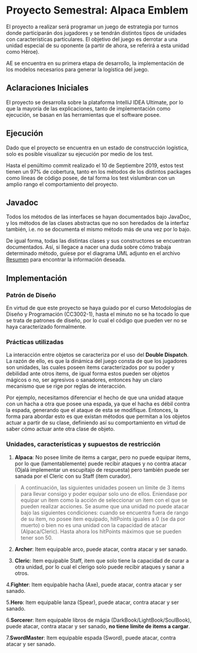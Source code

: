 # Proyecto Semestral: Alpaca Emblem

El proyecto a realizar será programar un juego de estrategia por turnos donde participarán dos jugadores y
se tendrán distintos tipos de unidades con caracterı́sticas particulares. El objetivo del juego es derrotar a
una unidad especial de su oponente (a partir de ahora, se referirá a esta unidad como Héroe).

AE se encuentra en su primera etapa de desarrollo, la implementación de los modelos necesarios para generar la logística del juego.

## Aclaraciones Iniciales

El proyecto se desarrolla sobre la plataforma IntelliJ IDEA Ultimate, por lo que la mayoría de las explicaciones, tanto de implementación como ejecución, se basan en las herramientas que el software posee.

## Ejecución

Dado que el proyecto se encuentra en un estado de construcción logística, solo es posible visualizar su ejecución por medio de los test.

Hasta el penúltimo commit realizado el 10 de Septiembre 2019, estos test tienen un 97% de cobertura, tanto en los métodos de los distintos packages como líneas de código posee, de tal forma los test vislumbran con un amplio rango el comportamiento del proyecto.

## Javadoc

Todos los métodos de las interfaces se hayan documentados bajo JavaDoc, y los métodos de las clases abstractas que no son heredados de la interfaz también, i.e. no se documenta el mismo método más de una vez por lo bajo.

De igual forma, todas las distintas clases y sus constructores se encuentran documentados. Así, si llegace a nacer una duda sobre cómo trabaja determinado método, guíese por el diagrama UML adjunto en el archivo [Resumen](https://github.com/SanquirinoB/MDP_Alpaca_Emblem/blob/master/Resumen_UML.pdf) para encontrar la información deseada.

##  Implementación

### Patrón de Diseño

En virtud de que este proyecto se haya guiado por el curso Metodologías de Diseño y Programación (CC3002-1), hasta el minuto no se ha tocado lo que se trata de patrones de diseño, por lo cual el código que pueden ver no se haya caracterizado formalmente.

### Prácticas utilizadas

La interacción entre objetos se caracteriza por el uso del **Double Dispatch**. La razón de ello, es que la dinámica del juego consta de que los jugadores son unidades, las cuales poseen items caracterizados por su poder y debilidad ante otros items, de igual forma estos pueden ser objetos mágicos o no, ser agresivos o sanadores, entonces hay un claro mecanismo que se rige por reglas de interacción.

Por ejemplo, necesitamos diferenciar el hecho de que una unidad ataque con un hacha a otra que posee una espada, ya que el hacha es débil contra la espada, generando que el ataque de esta se modifique. Entonces, la forma para abordar esto es que existan métodos que permitan a los objetos actuar a partir de su clase, definiendo así su comportamiento en virtud de saber cómo actuar ante otra clase de objeto.

### Unidades, características y supuestos de restricción

1. **Alpaca**: No posee límite de items a cargar, pero no puede equipar items, por lo que (lamentablemente) puede recibir ataques y no contra atacar (Ojalá implementar un escupitajo de respuesta) pero también puede ser sanada por el Cleric con su Staff (item curador).

> A continuación, las siguientes unidades poseen un límite de 3 items para llevar consigo y poder equipar solo uno de ellos. Eniendase por equipar un item como la acción de seleccionar un item con el que se pueden realizar acciones.
> Se asume que una unidad no puede atacar bajo las siguientes condiciones: cuando se encuentra fuera de rango de su item, no posee item equipado, hitPoints iguales a 0 (se da por muerto) o bien no es una unidad con la capacidad de atacar (Alpaca/Cleric). Hasta ahora los hitPoints máximos que se pueden tener son 50.

2. **Archer**: Item equipable arco, puede atacar, contra atacar y ser sanado.

3. **Cleric**: Item equipable Staff, item que solo tiene la capacidad de curar a otra unidad, por lo cual el clerigo solo puede recibir ataques y sanar a otros.

4.**Fighter**: Item equipable hacha (Axe), puede atacar, contra atacar y ser sanado.

5.**Hero**: Item equipable lanza (Spear), puede atacar, contra atacar y ser sanado.

6.**Sorcerer**: Item equipable libros de mágia (DarkBook/LightBook/SoulBook), puede atacar, contra atacar y ser sanado, **no tiene límite de items a cargar**.

7.**SwordMaster**: Item equipable espada (Sword), puede atacar, contra atacar y ser sanado.
